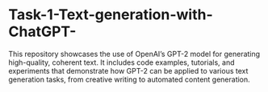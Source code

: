 # Task-1-Text-generation-with-ChatGPT-
This repository showcases the use of OpenAI’s GPT-2 model for generating high-quality, coherent text. It includes code examples, tutorials, and experiments that demonstrate how GPT-2 can be applied to various text generation tasks, from creative writing to automated content generation.
